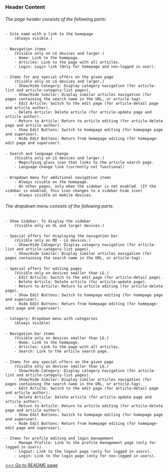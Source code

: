 ### Header Content

###### The page header consists of the following parts:
    
    - Site name with a link to the homepage 
        (Always visible.)

####
    - Navigation items 
        (Visible only on LG devices and larger.)
        - Home: Link to the homepage.
        - Articles: Link to the page with all articles.
        - Login: Login link (Only for homepage and non-logged in user).

####
    - Items for any special offers on the given page 
        (Visible only on LG devices and larger.)
        - Show/Hide Category: Display category navigation (for article-list and article-category-list pages).
        - Show/Hide Similar: Display similar articles navigation (for pages containing the search name in the URL, or article-tag).
        - Edit Article: Switch to the edit page (for article-detail page and article author).
        - Delete Article: Delete article (for article-update page and article author).
        - Return to Article: Return to article editing (for article-delete page and article author).
        - Show Edit Buttons: Switch to homepage editing (for homepage page and superuser).
        - Hide Edit Buttons: Return from homepage editing (for homepage-edit page and superuser).

####
    - Search and language change 
        (Visible only on LG devices and larger.)
        - Magnifying glass icon that links to the article search page.
        - Language change link (currently not functional)

####
    - Dropdown menu for additional navigation items
        - Always visible on the homepage.
        - On other pages, only when the sidebar is not enabled. (If the sidebar is enabled, this icon changes to a sidebar hide icon)
        - Always visible on mobile devices.

###### The dropdown menu consists of the following parts:

    - Show Sidebar: To display the sidebar 
        (Visible only on XL and larger devices.)

####
    - Special offers for displaying the navigation bar 
        (Visible only on MD - LG devices.)
        - Show/Hide Category: Display category navigation (for article-list and article-category-list pages).
        - Show/Hide Similar: Display similar articles navigation (for pages containing the search name in the URL, or article-tag).

####
    - Special offers for editing pages 
        (Visible only on devices smaller than LG.)
        - Edit Article: Switch to the edit page (for article-detail page).
        - Delete Article: Delete article (for article-update page).
        - Return to Article: Return to article editing (for article-delete page).
        - Show Edit Buttons: Switch to homepage editing (for homepage page and superuser).
        - Hide Edit Buttons: Return from homepage editing (for homepage-edit page and superuser).

####
    - Category: Dropdown menu with categories 
        (Always visible)

####
    - Navigation bar items 
        (Visible only on devices smaller than LG.)
        - Home: Link to the homepage.
        - Articles: Link to the page with all articles.
        - Search: Link to the article search page.

####
    - Items for any special offers on the given page 
        (Visible only on devices smaller than LG.)
        - Show/Hide Category: Display category navigation (for article-list and article-category-list pages).
        - Show/Hide Similar: Display similar articles navigation (for pages containing the search name in the URL, or article-tag).
        - Edit Article: Switch to the edit page (for article-detail page and article author).
        - Delete Article: Delete article (for article-update page and article author).
        - Return to Article: Return to article editing (for article-delete page and article author).
        - Show Edit Buttons: Switch to homepage editing (for homepage page and superuser).
        - Hide Edit Buttons: Return from homepage editing (for homepage-edit page and superuser).

####
    - Items for profile editing and login management
        - Manage Profile: Link to the profile management page (only for logged in users).
        - Logout: Link to the logout page (only for logged in users).
        - Login: Link to the login page (only for non-logged in users).

[<<< Go to README page](README_[en].md)







